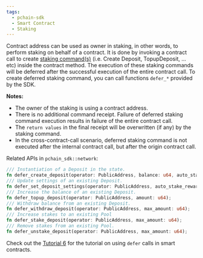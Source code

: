 ```yaml
---
tags:
  - pchain-sdk
  - Smart Contract
  - Staking
---
```


Contract address can be used as owner in staking, in other words, to perform staking on behalf of a contract. It is done by invoking a contract call to create [staking command(s)](../../../../concepts/transaction#staking-commands) (i.e. Create Deposit, TopupDeposit, ... etc) inside the contract method. The execution of these staking commands will be deferred after the successful execution of the entire contract call. To create deferred staking command, you can call functions `defer_*` provided by the SDK.

__Notes:__

- The owner of the staking is using a contract address.
- There is no additional command receipt. Failure of deferred staking command execution results in failure of the entire contract call. 
- The `return values` in the final receipt will be overwritten (if any) by the staking command.
- In the cross-contract-call scenario, deferred staking command is not executed after the internal contract call, but after the origin contract call.

Related APIs in `pchain_sdk::network`:

```rust
/// Instantiation of a Deposit in the state.
fn defer_create_deposit(operator: PublicAddress, balance: u64, auto_stake_rewards: bool);
/// Update settings of an existing Deposit.
fn defer_set_deposit_settings(operator: PublicAddress, auto_stake_rewards: bool);
/// Increase the balance of an existing Deposit.
fn defer_topup_deposit(operator: PublicAddress, amount: u64);
/// Withdraw balance from an existing Deposit.
fn defer_withdraw_deposit(operator: PublicAddress, max_amount: u64);
/// Increase stakes to an existing Pool
fn defer_stake_deposit(operator: PublicAddress, max_amount: u64);
/// Remove stakes from an existing Pool.
fn defer_unstake_deposit(operator: PublicAddress, max_amount: u64);
```

Check out the [Tutorial 6](../tutorial/chapter_6.md) for the tutorial on using `defer` calls in smart contracts.